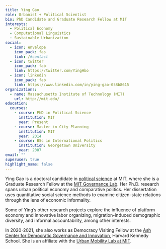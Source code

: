 ```yaml
---
title: Ying Gao
role: Urbanist + Political Scientist
bio: PhD Candidate and Graduate Research Fellow at MIT
interests:
  - Political Economy
  - Computational Linguistics
  - Sustainable Urbanization
social:
  - icon: envelope
    icon_pack: fas
    link: /#contact
  - icon: twitter
    icon_pack: fab
    link: https://twitter.com/YingHbo
  - icon: linkedin
    icon_pack: fab
    link: https://www.linkedin.com/in/ying-gao-058b8615
organizations:
  - name: Massachusetts Institute of Technology (MIT)
    url: http://mit.edu/
education:
  courses:
    - course: PhD in Political Science
      institution: MIT
      year: Present
    - course: Master in City Planning
      institution: MIT
      year: 2014
    - course: BSc in International Politics
      institution: Georgetown University
      year: 2007
email: ""
superuser: true
highlight_name: false
---
```


Ying Gao is a doctoral candidate in [political science](https://polisci.mit.edu/) at MIT, where she is a Graduate Research Fellow at the [MIT Governance Lab](https://mitgovlab.org/). Her Ph.D. research spans urban political economy and comparative politics. Her dissertation uses quantitative social science methods to examine citizen-state relations through the lens of economic informality. 

Some of Ying’s other research projects explore the influence of platform economy and innovative labor organizing, migration-induced demographic diversity, and informal accountability, among other interests. 

In 2020-2021, she also works as Democracy Visiting Fellow at the [Ash Center for Democratic Governance and Innovation](https://ash.harvard.edu/home/), Harvard Kennedy School. She is an affiliate with the [Urban Mobility Lab at MIT](https://mobility.mit.edu/).
